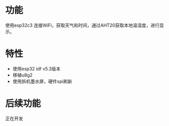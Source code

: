 # 功能
使用esp32c3 连接WiFi，获取天气和时间，通过AHT20获取本地温湿度，进行显示。 

# 特性
* 使用esp32 idf v5.3版本  
* 移植u8g2  
* 使用拆机墨水屏，硬件spi刷新  

# 后续功能
正在开发  
